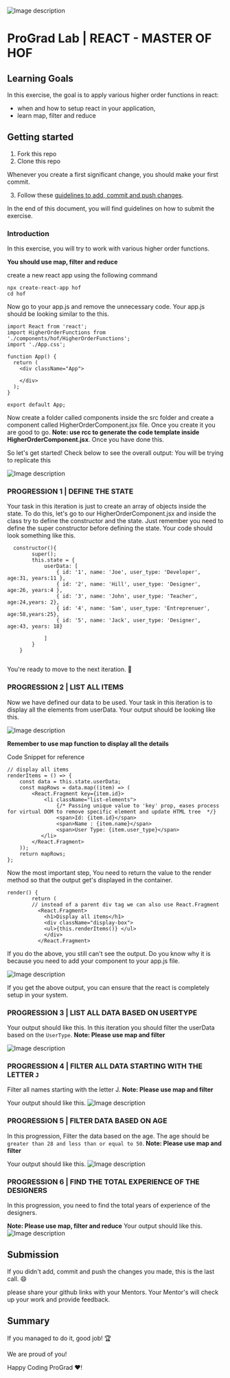 
![Image description](https://i1.faceprep.in/ProGrad/prograd-logo.png)

# ProGrad Lab | REACT - MASTER OF HOF

## Learning Goals

In this exercise, the goal is to apply various higher order functions in react:

- when and how to setup react in your application,
- learn map, filter and reduce

## Getting started

1. Fork this repo
2. Clone this repo

Whenever you create a first significant change, you should make your first commit.

3. Follow these [guidelines to add, commit and push changes](https://github.com/FACEPrep-ProGrad/general-guidelines-labs-project-builders.git).

In the end of this document, you will find guidelines on how to submit the exercise.

### Introduction

In this exercise, you will try to work with various higher order functions. 

**You should use map, filter and reduce**

create a new react app using the following command
```
npx create-react-app hof
cd hof
```
Now go to your app.js and remove the unnecessary code. Your app.js should be looking similar to the this.
```
import React from 'react';
import HigherOrderFunctions from './components/hof/HigherOrderFunctions';
import './App.css';

function App() {
  return (
    <div className="App">
 
    </div>
  );
}

export default App;
```

Now create a folder called components inside the src folder and create a component called HigherOrderComponent.jsx file. Once you create it you are good to go.
**Note: use rcc to generate the code template inside HigherOrderComponent.jsx**. Once you have done this. 

So let's get started!
Check below to see the overall output: You will be trying to replicate this

![Image description](https://i1.faceprep.in/ProGrad/l2.output1.png)


### PROGRESSION 1 | DEFINE THE STATE

Your task in this iteration is just to create an array of objects inside the state. To do this, let's go to our HigherOrderComponent.jsx and inside the class try to define the constructor and the state.
Just remember you need to define the super constructor before defining the state. Your code should look something like this.

```
  constructor(){
        super();
        this.state = {
            userData: [
                { id: '1', name: 'Joe', user_type: 'Developer', age:31, years:11 },
                { id: '2', name: 'Hill', user_type: 'Designer', age:26, years:4 },
                { id: '3', name: 'John', user_type: 'Teacher', age:24,years: 2},
                { id: '4', name: 'Sam', user_type: 'Entreprenuer', age:58,years:25},
                { id: '5', name: 'Jack', user_type: 'Designer', age:43, years: 18}

            ]
        }
    }
  
```

You're ready to move to the next iteration. :raised_hands:

### PROGRESSION 2 | LIST ALL ITEMS

Now we have defined our data to be used. Your task in this iteration is to display all the elements from userData. 
Your output should be looking like this.

![Image description](https://i1.faceprep.in/ProGrad/l2.output3.png)


**Remember to use map function to display all the details**

Code Snippet for reference
```
// display all items
renderItems = () => {
    const data = this.state.userData;
    const mapRows = data.map((item) => (
        <React.Fragment key={item.id}>
            <li className="list-elements">
                {/* Passing unique value to 'key' prop, eases process for virtual DOM to remove specific element and update HTML tree  */}
                <span>Id: {item.id}</span>
                <span>Name : {item.name}</span>
                <span>User Type: {item.user_type}</span>
           </li>
        </React.Fragment>
    ));
    return mapRows;
};

```
Now the most important step, You need to return the value to the render method so that the output get's displayed in the container.

```
render() {
        return (
        // instead of a parent div tag we can also use React.Fragment
          <React.Fragment>
            <h1>Display all items</h1>
            <div className="display-box">
            <ul>{this.renderItems()} </ul>
            </div>
          </React.Fragment>
```

If you do the above, you still can't see the output. Do you know why it is because you need to add your component to your app.js file.

![Image description](https://i1.faceprep.in/ProGrad/l2.output2.png)

If you get the above output, you can ensure that the react is completely setup in your system.

### PROGRESSION 3 | LIST ALL DATA BASED ON USERTYPE

Your output should like this. In this iteration you should filter the userData based on the `UserType`.
**Note: Please use map and filter**

![Image description](https://i1.faceprep.in/ProGrad/l2-output4.png)

### PROGRESSION 4 | FILTER ALL DATA STARTING WITH THE LETTER `J`
Filter all names starting with the letter J.
**Note: Please use map and filter**

Your output should like this.
![Image description](https://i1.faceprep.in/ProGrad/l2-output5.png)

### PROGRESSION 5 | FILTER DATA BASED ON AGE
In this progression, Filter the data based on the age. The age should be `greater than 28 and less than or equal to 50`. 
**Note: Please use map and filter**

Your output should like this.
![Image description](https://i1.faceprep.in/ProGrad/l2-output6.png)

### PROGRESSION 6 | FIND THE TOTAL EXPERIENCE OF THE DESIGNERS
In this progression, you need to find the total years of experience of the designers.

**Note: Please use map, filter and reduce**
Your output should like this.
![Image description](https://i1.faceprep.in/ProGrad/l2-output7.png)

## Submission

If you didn't add, commit and push the changes you made, this is the last call. :smile:

please share your github links with your Mentors. Your Mentor's will check up your work and provide feedback. 

## Summary

If you managed to do it, good job! :trophy:

We are proud of you!

Happy Coding ProGrad ❤️!

